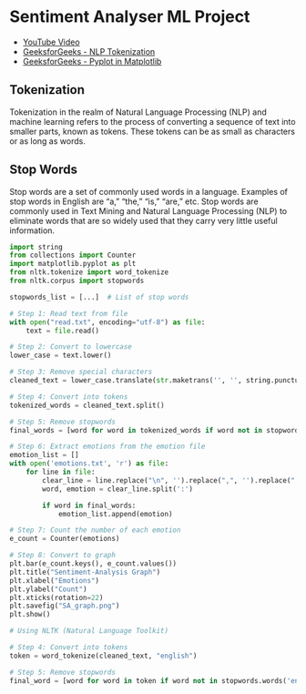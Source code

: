 # Sentiment Analyser ML Project

- [YouTube Video](https://www.youtube.com/watch?v=dyN_WtjdfpA)
- [GeeksforGeeks - NLP Tokenization](https://www.geeksforgeeks.org/nlp-how-tokenizing-text-sentence-words-works/)
- [GeeksforGeeks - Pyplot in Matplotlib](https://www.geeksforgeeks.org/pyplot-in-matplotlib/)

## Tokenization

Tokenization in the realm of Natural Language Processing (NLP) and machine learning refers to the process of converting a sequence of text into smaller parts, known as tokens. These tokens can be as small as characters or as long as words.

## Stop Words

Stop words are a set of commonly used words in a language. Examples of stop words in English are “a,” “the,” “is,” “are,” etc. Stop words are commonly used in Text Mining and Natural Language Processing (NLP) to eliminate words that are so widely used that they carry very little useful information.

```python
import string
from collections import Counter
import matplotlib.pyplot as plt
from nltk.tokenize import word_tokenize
from nltk.corpus import stopwords

stopwords_list = [...]  # List of stop words

# Step 1: Read text from file
with open("read.txt", encoding="utf-8") as file:
    text = file.read()

# Step 2: Convert to lowercase
lower_case = text.lower()

# Step 3: Remove special characters
cleaned_text = lower_case.translate(str.maketrans('', '', string.punctuation))

# Step 4: Convert into tokens
tokenized_words = cleaned_text.split()

# Step 5: Remove stopwords
final_words = [word for word in tokenized_words if word not in stopwords]

# Step 6: Extract emotions from the emotion file
emotion_list = []
with open('emotions.txt', 'r') as file:
    for line in file:
        clear_line = line.replace("\n", '').replace(",", '').replace("'", '').strip()
        word, emotion = clear_line.split(':')

        if word in final_words:
            emotion_list.append(emotion)

# Step 7: Count the number of each emotion
e_count = Counter(emotions)

# Step 8: Convert to graph
plt.bar(e_count.keys(), e_count.values())
plt.title("Sentiment-Analysis Graph")
plt.xlabel("Emotions")
plt.ylabel("Count")
plt.xticks(rotation=22)
plt.savefig("SA_graph.png")
plt.show()

# Using NLTK (Natural Language Toolkit)

# Step 4: Convert into tokens
token = word_tokenize(cleaned_text, "english")

# Step 5: Remove stopwords
final_word = [word for word in token if word not in stopwords.words('english')]
```
